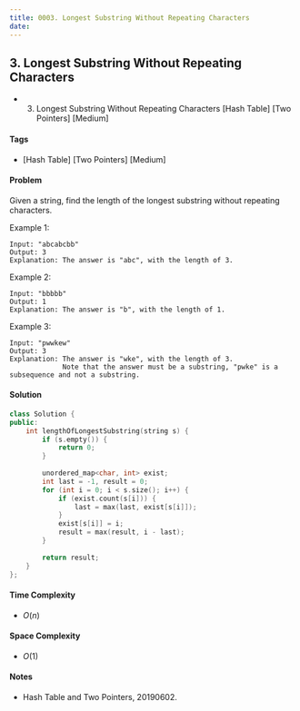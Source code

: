 ```yaml
---
title: 0003. Longest Substring Without Repeating Characters
date: 
---
```


## 3. Longest Substring Without Repeating Characters
- 3. Longest Substring Without Repeating Characters [Hash Table] [Two Pointers] [Medium]

#### Tags
- [Hash Table] [Two Pointers] [Medium]

#### Problem
Given a string, find the length of the longest substring without repeating characters.

Example 1:

    Input: "abcabcbb"
    Output: 3 
    Explanation: The answer is "abc", with the length of 3. 

Example 2:

    Input: "bbbbb"
    Output: 1
    Explanation: The answer is "b", with the length of 1.

Example 3:

    Input: "pwwkew"
    Output: 3
    Explanation: The answer is "wke", with the length of 3. 
                 Note that the answer must be a substring, "pwke" is a subsequence and not a substring.

#### Solution
``` C++
class Solution {
public:
    int lengthOfLongestSubstring(string s) {
        if (s.empty()) {
            return 0;
        }
        
        unordered_map<char, int> exist;
        int last = -1, result = 0;
        for (int i = 0; i < s.size(); i++) {
            if (exist.count(s[i])) {
                last = max(last, exist[s[i]]);
            }
            exist[s[i]] = i;
            result = max(result, i - last);
        }
        
        return result;
    }
};
```

#### Time Complexity
- $O(n)$

#### Space Complexity
- $O(1)$

#### Notes
- Hash Table and Two Pointers, 20190602.
